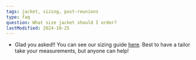 ```yaml
---
tags: jacket, sizing, post-reunions
type: faq
question: What size jacket should I order?
lastModified: 2024-10-25
---
```


- Glad you asked!! You can see our sizing guide [here](/images/jacket/P2000_25th_Jacket_Sizing_Chart.pdf). Best to have a tailor take your measurements, but anyone can help!

<!--- If you will not be attending Reunions, email [jacket czar](mailto:p2000jackets@gmail.com) after the planning team has had a chance to recover from the weekend, but before June 5, with the subject line “LATE JACKET ORDER.”-->
